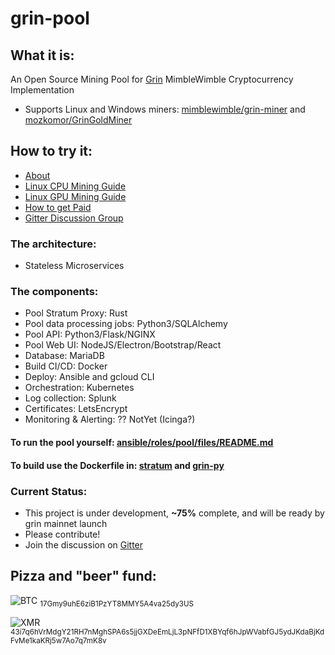 # grin-pool

## What it is:
An Open Source Mining Pool for [Grin](https://github.com/mimblewimble/grin) MimbleWimble Cryptocurrency Implementation
* Supports Linux and Windows miners: [mimblewimble/grin-miner](https://github.com/mimblewimble/grin-miner) and [mozkomor/GrinGoldMiner](https://github.com/mozkomor/GrinGoldMiner)

## How to try it:
* [About](https://medium.com/@blade.doyle/mwgrinpool-com-a-grin-mining-pool-345d67cb8e98)
* [Linux CPU Mining Guide](https://medium.com/@blade.doyle/cpu-mining-on-mwgrinpool-com-how-to-efb9ed102bc9)
* [Linux GPU Mining Guide](https://medium.com/@blade.doyle/gpu-mining-on-mwgrinpool-com-how-to-72970e550a27)
* [How to get Paid](https://medium.com/@blade.doyle/configure-payments-on-mwgrinpool-com-how-to-7b84163ec467)
* [Gitter Discussion Group](https://gitter.im/grin-pool/Lobby)

### The architecture:
* Stateless Microservices

### The components:
* Pool Stratum Proxy: Rust
* Pool data processing jobs: Python3/SQLAlchemy
* Pool API: Python3/Flask/NGINX
* Pool Web UI: NodeJS/Electron/Bootstrap/React
* Database: MariaDB
* Build CI/CD: Docker
* Deploy: Ansible and gcloud CLI
* Orchestration: Kubernetes
* Log collection: Splunk
* Certificates: LetsEncrypt
* Monitoring & Alerting: ?? NotYet (Icinga?)

#### To run the pool yourself: [ansible/roles/pool/files/README.md](ansible/roles/pool/files/README.md)

#### To build use the Dockerfile in: [stratum](stratum/) and [grin-py](grin-py/)

### Current Status:
* This project is under development, <B>~75%</B> complete, and will be ready by grin mainnet launch
* Please contribute!
* Join the discussion on [Gitter](https://gitter.im/grin-pool/Lobby)

## Pizza and "beer" fund:
![BTC](https://ipfs.io/ipfs/QmZQxz5LdbCuyc8LcnUiCyTLzmWmHs644mAD7A91bmTzej) <sub>17Gmy9uhE6ziB1PzYT8MMY5A4va25dy3US</sub>

![XMR](https://ipfs.io/ipfs/QmTLh1DUXhNNuB4CkaTtv3VJftXaDEY7V8hYyYGVvYzMB8) <sub>43i7q6hVrMdgY21RH7nMghSPA6s5jjGXDeEmLjL3pNFfD1XBYqf6hJpWVabfGJ5ydJKdaBjKdFvMe1kaKRj5w7Ao7q7mK8v</sub>
